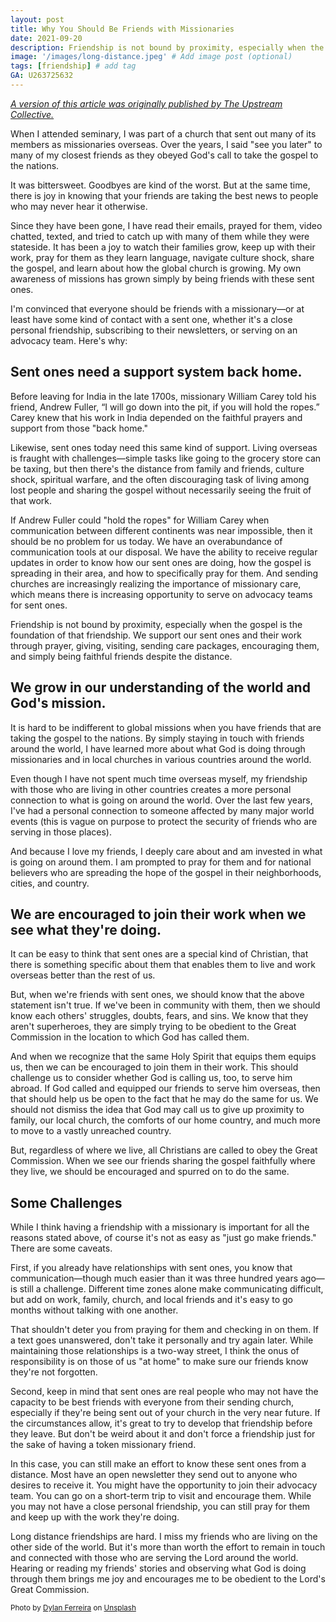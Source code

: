 ```yaml
---
layout: post
title: Why You Should Be Friends with Missionaries
date: 2021-09-20
description: Friendship is not bound by proximity, especially when the gospel is the foundation of that friendship. # Add post description (optional)
image: '/images/long-distance.jpeg' # Add image post (optional)
tags: [friendship] # add tag
GA: U263725632
---
```

<a href= "https://www.theupstreamcollective.org/post/why-everyone-should-be-friends-with-missionaries" target= "blank">*A version of this article was originally published by The Upstream Collective.*</a>

When I attended seminary, I was part of a church that sent out many of its members as missionaries overseas. Over the years, I said "see you later" to many of my closest friends as they obeyed God's call to take the gospel to the nations.

It was bittersweet. Goodbyes are kind of the worst. But at the same time, there is joy in knowing that your friends are taking the best news to people who may never hear it otherwise.

Since they have been gone, I have read their emails, prayed for them, video chatted, texted, and tried to catch up with many of them while they were stateside. It has been a joy to watch their families grow, keep up with their work, pray for them as they learn language, navigate culture shock, share the gospel, and learn about how the global church is growing. My own awareness of missions has grown simply by being friends with these sent ones.

I'm convinced that everyone should be friends with a missionary—or at least have some kind of contact with a sent one, whether it's a close personal friendship, subscribing to their newsletters, or serving on an advocacy team. Here's why:

## Sent ones need a support system back home.

Before leaving for India in the late 1700s, missionary William Carey told his friend, Andrew Fuller, “I will go down into the pit, if you will hold the ropes.” Carey knew that his work in India depended on the faithful prayers and support from those "back home."

Likewise, sent ones today need this same kind of support. Living overseas is fraught with challenges—simple tasks like going to the grocery store can be taxing, but then there's the distance from family and friends, culture shock, spiritual warfare, and the often discouraging task of living among lost people and sharing the gospel without necessarily seeing the fruit of that work. 

If Andrew Fuller could "hold the ropes" for William Carey when communication between different continents was near impossible, then it should be no problem for us today. We have an overabundance of communication tools at our disposal. We have the ability to receive regular updates in order to know how our sent ones are doing, how the gospel is spreading in their area, and how to specifically pray for them. And sending churches are increasingly realizing the importance of missionary care, which means there is increasing opportunity to serve on advocacy teams for sent ones.

Friendship is not bound by proximity, especially when the gospel is the foundation of that friendship. We support our sent ones and their work through prayer, giving, visiting, sending care packages, encouraging them, and simply being faithful friends despite the distance.

## We grow in our understanding of the world and God's mission.

It is hard to be indifferent to global missions when you have friends that are taking the gospel to the nations. By simply staying in touch with friends around the world, I have learned more about what God is doing through missionaries and in local churches in various countries around the world.

Even though I have not spent much time overseas myself, my friendship with those who are living in other countries creates a more personal connection to what is going on around the world. Over the last few years, I've had a personal connection to someone affected by many major world events (this is vague on purpose to protect the security of friends who are serving in those places).

And because I love my friends, I deeply care about and am invested in what is going on around them. I am prompted to pray for them and for national believers who are spreading the hope of the gospel in their neighborhoods, cities, and country.

## We are encouraged to join their work when we see what they're doing.

It can be easy to think that sent ones are a special kind of Christian, that there is something specific about them that enables them to live and work overseas better than the rest of us.

But, when we're friends with sent ones, we should know that the above statement isn't true. If we've been in community with them, then we should know each others' struggles, doubts, fears, and sins. We know that they aren't superheroes, they are simply trying to be obedient to the Great Commission in the location to which God has called them.

And when we recognize that the same Holy Spirit that equips them equips us, then we can be encouraged to join them in their work. This should challenge us to consider whether God is calling us, too, to serve him abroad. If God called and equipped our friends to serve him overseas, then that should help us be open to the fact that he may do the same for us. We should not dismiss the idea that God may call us to give up proximity to family, our local church, the comforts of our home country, and much more to move to a vastly unreached country. 

But, regardless of where we live, all Christians are called to obey the Great Commission. When we see our friends sharing the gospel faithfully where they live, we should be encouraged and spurred on to do the same.

## Some Challenges

While I think having a friendship with a missionary is important for all the reasons stated above, of course it's not as easy as "just go make friends." There are some caveats.

First, if you already have relationships with sent ones, you know that communication—though much easier than it was three hundred years ago—is still a challenge. Different time zones alone make communicating difficult, but add on work, family, church, and local friends and it's easy to go months without talking with one another.

That shouldn't deter you from praying for them and checking in on them. If a text goes unanswered, don't take it personally and try again later. While maintaining those relationships is a two-way street, I think the onus of responsibility is on those of us "at home" to make sure our friends know they're not forgotten.

Second, keep in mind that sent ones are real people who may not have the capacity to be best friends with everyone from their sending church, especially if they're being sent out of your church in the very near future. If the circumstances allow, it's great to try to develop that friendship before they leave. But don't be weird about it and don't force a friendship just for the sake of having a token missionary friend.

In this case, you can still make an effort to know these sent ones from a distance. Most have an open newsletter they send out to anyone who desires to receive it. You might have the opportunity to join their advocacy team. You can go on a short-term trip to visit and encourage them. While you may not have a close personal friendship, you can still pray for them and keep up with the work they're doing.

Long distance friendships are hard. I miss my friends who are living on the other side of the world. But it's more than worth the effort to remain in touch and connected with those who are serving the Lord around the world. Hearing or reading my friends' stories and observing what God is doing through them brings me joy and encourages me to be obedient to the Lord's Great Commission.

<sub>Photo by <a href="https://unsplash.com/@dylanferreira?utm_content=creditCopyText&utm_medium=referral&utm_source=unsplash">Dylan Ferreira</a> on <a href="https://unsplash.com/photos/person-in-red-and-black-plaid-long-sleeve-shirt-using-black-laptop-computer-HJmxky8Fvmo?utm_content=creditCopyText&utm_medium=referral&utm_source=unsplash">Unsplash</a></sub>
  